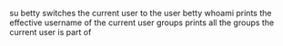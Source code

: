 su betty switches the current user to the user betty
whoami prints the effective username of the current user
groups prints all the groups the current user is part of

